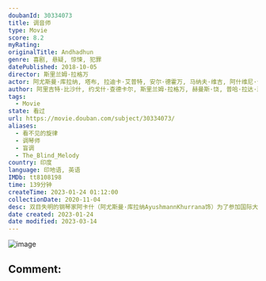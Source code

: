 ```yaml
---
doubanId: 30334073
title: 调音师
type: Movie
score: 8.2
myRating: 
originalTitle: Andhadhun
genre: 喜剧, 悬疑, 惊悚, 犯罪
datePublished: 2018-10-05
director: 斯里兰姆·拉格万
actor: 阿尤斯曼·库拉纳, 塔布, 拉迪卡·艾普特, 安尔·德霍万, 马纳夫·维吉, 阿什维尼·卡尔塞卡, 查亚·卡达姆, 萨基尔·侯赛因, 拉什米·阿格德卡, 莫希尼·凯瓦拉曼, 卡比尔·谢赫
author: 阿里吉特·比沙什, 约戈什·查德卡尔, 斯里兰姆·拉格万, 赫曼斯·饶, 普哈·拉达·瑟蒂, 奥利维耶·特雷内
tags:
  - Movie
state: 看过
url: https://movie.douban.com/subject/30334073/
aliases:
  - 看不见的旋律
  - 调琴师
  - 盲调
  - The_Blind_Melody
country: 印度
language: 印地语, 英语
IMDb: tt8108198
time: 139分钟
createTime: 2023-01-24 01:12:00
collectionDate: 2020-11-04
desc: 双目失明的钢琴家阿卡什（阿尤斯曼·库拉纳AyushmannKhurrana饰）为了参加国际大赛，平日里通过私人授课赚取经费。事实上他的眼睛完全正常，只不过希望通过这种方式感受不同的生活。因为一场...
date created: 2023-01-24
date modified: 2023-03-14
---
```


![image](p2551995207.jpg)

Comment:
---
